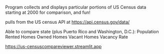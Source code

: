 Program collects and displays particular portions of US Census data starting at 2000 for comparison, and fun!

pulls from the US census API at https://api.census.gov/data/

Able to compare state (plus Puerto Rico and Washington, D.C.):
    Population
    Rented Homes
    Owned Homes
    Vacant Homes
    Vacancy Rate

https://us-censuscompareviewer.streamlit.app
